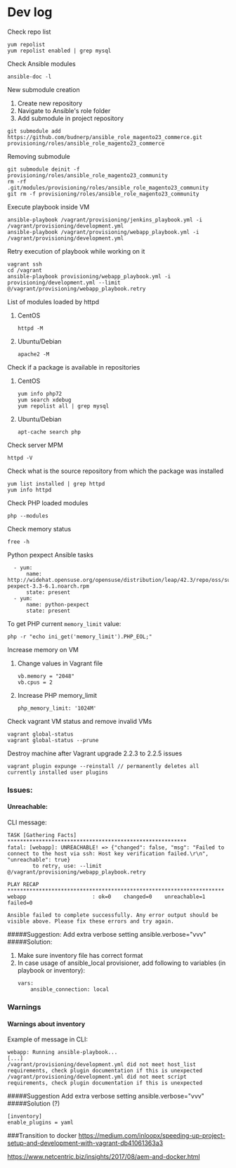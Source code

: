 # Dev log

Check repo list
```
yum repolist
yum repolist enabled | grep mysql
```

Check Ansible modules
```
ansible-doc -l
```

New submodule creation
1. Create new repository
2. Navigate to Ansible's role folder 
3. Add submodule in project repository
```
git submodule add https://github.com/budnerp/ansible_role_magento23_commerce.git provisioning/roles/ansible_role_magento23_commerce
```

Removing submodule
```
git submodule deinit -f provisioning/roles/ansible_role_magento23_community
rm -rf .git/modules/provisioning/roles/ansible_role_magento23_community
git rm -f provisioning/roles/ansible_role_magento23_community
```

Execute playbook inside VM
```
ansible-playbook /vagrant/provisioning/jenkins_playbook.yml -i /vagrant/provisioning/development.yml
ansible-playbook /vagrant/provisioning/webapp_playbook.yml -i /vagrant/provisioning/development.yml
```

Retry execution of playbook while working on it
```
vagrant ssh
cd /vagrant
ansible-playbook provisioning/webapp_playbook.yml -i provisioning/development.yml --limit @/vagrant/provisioning/webapp_playbook.retry
```

List of modules loaded by httpd
1. CentOS
    ```
    httpd -M
    ```
2. Ubuntu/Debian
    ```
    apache2 -M
    ```

Check if a package is available in repositories
1. CentOS
    ```
    yum info php72
    yum search xdebug
    yum repolist all | grep mysql
    ```
2. Ubuntu/Debian
    ```
    apt-cache search php 
    ```

Check server MPM
```
httpd -V
```

Check what is the source repository from which the package was installed
```
yum list installed | grep httpd
yum info httpd 
```

Check PHP loaded modules
```
php --modules
```

Check memory status
```
free -h
```

Python pexpect Ansible tasks
```
  - yum:
      name: http://widehat.opensuse.org/opensuse/distribution/leap/42.3/repo/oss/suse/noarch/python-pexpect-3.3-6.1.noarch.rpm
      state: present
  - yum:
      name: python-pexpect
      state: present
```

To get PHP current `memory_limit` value:
```
php -r "echo ini_get('memory_limit').PHP_EOL;"
```

Increase memory on VM
1. Change values in Vagrant file
    ```
    vb.memory = "2048"
    vb.cpus = 2
    ```
2. Increase PHP memory_limit
    ```
    php_memory_limit: '1024M'
    ```

Check vagrant VM status and remove invalid VMs 
```
vagrant global-status
vagrant global-status --prune
```    

Destroy machine after Vagrant upgrade 2.2.3 to 2.2.5 issues
```
vagrant plugin expunge --reinstall // permanently deletes all currently installed user plugins
```


### Issues:
#### Unreachable:
CLI message:
```
TASK [Gathering Facts] *********************************************************
fatal: [webapp]: UNREACHABLE! => {"changed": false, "msg": "Failed to connect to the host via ssh: Host key verification failed.\r\n", "unreachable": true}
        to retry, use: --limit @/vagrant/provisioning/webapp_playbook.retry

PLAY RECAP *********************************************************************
webapp                     : ok=0    changed=0    unreachable=1    failed=0

Ansible failed to complete successfully. Any error output should be
visible above. Please fix these errors and try again.

```
#####Suggestion:
Add extra verbose setting ansible.verbose="vvv"
#####Solution:
1. Make sure inventory file has correct format
2. In case usage of ansible_local provisioner, add following to variables (in playbook or inventory):
    ```
    vars:
        ansible_connection: local
    ```

### Warnings
#### Warnings about inventory
Example of message in CLI:
```
webapp: Running ansible-playbook...
[...]
/vagrant/provisioning/development.yml did not meet host_list requirements, check plugin documentation if this is unexpected
/vagrant/provisioning/development.yml did not meet script requirements, check plugin documentation if this is unexpected
```
#####Suggestion
Add extra verbose setting ansible.verbose="vvv"
#####Solution (?)
```
[inventory]
enable_plugins = yaml
```

###Transition to docker
https://medium.com/inloopx/speeding-up-project-setup-and-development-with-vagrant-db41061363a3

https://www.netcentric.biz/insights/2017/08/aem-and-docker.html

